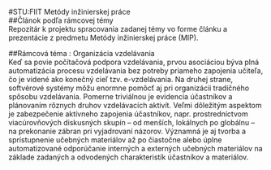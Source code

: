 #STU:FIIT Metódy inžinierskej práce  
##Článok podľa rámcovej témy  
Repozitár k projektu spracovania zadanej témy vo forme článku a prezentácie z predmetu Metódy inžinierskej práce (MIP).   

##Rámcová téma : Organizácia vzdelávania  
Keď sa povie počítačová podpora vzdelávania, prvou asociáciou býva plná automatizácia procesu vzdelávania bez potreby priameho zapojenia učiteľa, čo je videné ako konečný cieľ tzv. e-vzdelávania. Na druhej strane, softvérové systémy môžu enormne pomôcť aj pri organizácii tradičného spôsobu vzdelávania. Pomerne triviálnou je evidencia účastníkov a plánovaním rôznych druhov vzdelávacích aktivít. Veľmi dôležitým aspektom je zabezpečenie aktívneho zapojenia účastníkov, napr. prostredníctvom viacúrovňových diskusných skupín – od menších, lokálnych po globálnu – na prekonanie zábran pri vyjadrovaní názorov. Významná je aj tvorba a sprístupnenie učebných materiálov až po čiastočne alebo úplne automatizované odporúčanie interných a externých učebných materiálov na základe zadaných a odvodených charakteristík účastníkov a materiálov.  




